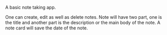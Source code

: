 A basic note taking app.

One can create, edit as well as delete notes. Note will have two part, one is the title and another part is the description or the main body of the note.
A note card will save the date of the note.